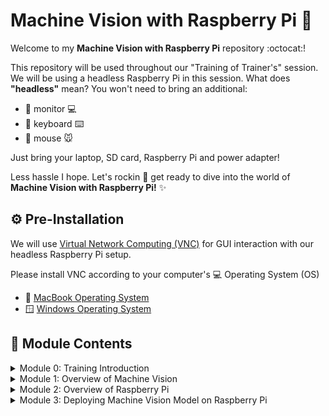 # Machine Vision with Raspberry Pi 🍇

Welcome to my **Machine Vision with Raspberry Pi** repository :octocat:! 

This repository will be used throughout our "Training of Trainer's" session. We will be using a headless Raspberry Pi in this session. What does **"headless"** mean? You won't need to bring an additional:  

- :no_entry_sign: monitor :computer:
- :no_entry_sign: keyboard :keyboard:
- :no_entry_sign: mouse :mouse:

Just bring your laptop, SD card, Raspberry Pi and power adapter!

Less hassle I hope. Let's rockin :rocket: get ready to dive into the world of **Machine Vision with Raspberry Pi!** :sparkles:

## :gear: Pre-Installation

We will use [Virtual Network Computing (VNC)](https://www.realvnc.com/en/connect/download/viewer/?lai_vid=aqKBRwpKvt6xN&lai_sr=0-4&lai_sl=l&lai_p=1) for GUI interaction with our headless Raspberry Pi setup. 

Please install VNC according to your computer's :computer: Operating System (OS)

- :apple: [MacBook Operating System](https://downloads.realvnc.com/download/file/viewer.files/VNC-Viewer-7.12.1-MacOSX-universal.dmg?lai_vid=aqKBRwpKvt6xN&lai_sr=0-4&lai_sl=l&lai_p=1)
- 🪟 [Windows Operating System](https://downloads.realvnc.com/download/file/viewer.files/VNC-Viewer-7.12.1-Windows.exe?lai_vid=aqKBRwpKvt6xN&lai_sr=0-4&lai_sl=l&lai_p=1)

## :bookmark: Module Contents
<details>
    <summary>Module 0: Training Introduction</summary>
    <ul>
        <li><a href="https://github.com/aqillakhamis/Machine-Vision-with-Raspi/blob/main/modules/Module%200%20-%20Training%20Introduction/Module%200%20-%20Training%20Introduction.pdf" target="_blank"><u>Module 0 PDF Slide</u></a></li>
    </ul>
</details>

<details>
    <summary>Module 1: Overview of Machine Vision</summary>
    <ul>
        <li><a href="https://github.com/aqillakhamis/Machine-Vision-with-Raspi/blob/main/modules/Module%201%20-%20Overview%20Machine%20Vision/Module%201%20-%20Overview%20of%20Machine%20Vision.pdf" target="_blank"><u>Module 1 PDF Slide</u></a></li>
    </ul>

</details>

<details>
    <summary>Module 2: Overview of Raspberry Pi</summary>
    <ul>
        <li><a href="https://github.com/aqillakhamis/Machine-Vision-with-Raspi/blob/main/modules/Module%202%20-%20Overview%20of%20Raspberry%20Pi/Module%202%20-%20Overview%20of%20Raspberry%20Pi.pdf" target="_blank"><u>Module 2 PDF Slide</u></a></li>
    </ul>
    <ul>
        <li><a href="https://github.com/aqillakhamis/Machine-Vision-with-Raspi/blob/main/modules/Module%202%20-%20Overview%20of%20Raspberry%20Pi/Raspberry%20Pi%20Configuration.MD" target="_blank"><u>Raspberry Pi Configuration</u></a></li>
    </ul>

</details>

<details>
    <summary>Module 3: Deploying Machine Vision Model on Raspberry Pi</summary>
    <ul>
        <li><a href="https://github.com/aqillakhamis/Machine-Vision-with-Raspi/blob/main/modules/Module%203%20-%20Deploying%20Machine%20Vision%20Model%20on%20Raspberry%20Pi/Headless%20Raspberry%20Pi%20%26%20Enable%20VNC.MD" target="_blank"><u>Headless Raspberry Pi & Enable VNC</u></a></li>
    </ul>
    <ul>
        <li><a href="https://github.com/aqillakhamis/Machine-Vision-with-Raspi/blob/main/modules/Module%203%20-%20Deploying%20Machine%20Vision%20Model%20on%20Raspberry%20Pi/Creating%20Virtual%20Environment.MD" target="_blank"><u>Creating Virtual Environment</u></a></li>
    </ul>

</details>






